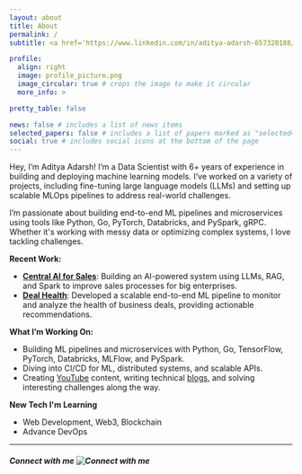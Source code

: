 ```yaml
---
layout: about
title: About
permalink: /
subtitle: <a href='https://www.linkedin.com/in/aditya-adarsh-657320188/'>Full Stack Data Scientist/AI Engineer</a>

profile:
  align: right
  image: profile_picture.png
  image_circular: true # crops the image to make it circular
  more_info: >

pretty_table: false

news: false # includes a list of news items
selected_papers: false # includes a list of papers marked as "selected={true}"
social: true # includes social icons at the bottom of the page
---
```


Hey, I’m Aditya Adarsh! I’m a Data Scientist with 6+ years of experience in building and deploying machine learning models. I’ve worked on a variety of projects, including fine-tuning large language models (LLMs) and setting up scalable MLOps pipelines to address real-world challenges.

I’m passionate about building end-to-end ML pipelines and microservices using tools like Python, Go, PyTorch, Databricks, and PySpark, gRPC. Whether it's working with messy data or optimizing complex systems, I love tackling challenges.

**Recent Work:**

- **[Central AI for Sales](https://www.outreach.io/platform/sales-ai)**: Building an AI-powered system using LLMs, RAG, and Spark to improve sales processes for big enterprises.
- **[Deal Health](<(https://support.outreach.io/hc/en-us/articles/6631854850203-Deal-Health-Overview)>)**: Developed a scalable end-to-end ML pipeline to monitor and analyze the health of business deals, providing actionable recommendations.

**What I’m Working On:**

- Building ML pipelines and microservices with Python, Go, TensorFlow, PyTorch, Databricks, MLFlow, and PySpark.
- Diving into CI/CD for ML, distributed systems, and scalable APIs.
- Creating [YouTube](https://www.youtube.com/@butterfly_learner) content, writing technical [blogs](https://adityaadarsh.hashnode.dev/), and solving interesting challenges along the way.

**New Tech I'm Learning**

- Web Development, Web3, Blockchain
- Advance DevOps

---

<!-- **Connect with me** -->

##### **Connect with me ![Connect with me](https://img.icons8.com/?size=26&id=1H52efUsDX7A&format=png&color=000000)**
<!--
<a href="mailto:adityaadarsh99@gmail.com" style="display: block; margin-bottom: 1px; align: Right; line-height: 0;">
    <img src="https://img.icons8.com/ios-filled/17/000000/mail.png" alt="Email" /> adityaadarsh99@gmail.com
</a>

<a href="https://github.com/adityaadarsh" style="display: block; margin-bottom: 1px; line-height: 0;">
    <img src="https://img.icons8.com/ios-filled/17/000000/github.png" alt="GitHub" /> adityaadarsh
</a>

<a href="https://x.com/b_fly_learner" style="display: block; margin-bottom: 1px; line-height: 0;">
    <img src="https://img.icons8.com/ios-filled/16/000000/x.png" alt="X" /> b_fly_learner
</a>

<a href="https://www.linkedin.com/in/aditya-adarsh-657320188/" style="display: block; margin-bottom: 1px; line-height: 0;">
    <img src="https://img.icons8.com/ios-filled/17/000000/linkedin.png" alt="LinkedIn" /> adityaadarsh
</a>

<a href="https://www.youtube.com/@butterfly_learner" style="display: block; margin-bottom: 1px; line-height: 0;">
    <img src="https://img.icons8.com/?size=17&id=37326&format=png&color=000000" alt="Youtube" /> butterfly_learner
</a>

<a href="https://adityaadarsh.hashnode.dev/" style="display: block; margin-bottom: 1px; line-height: 0;">
    <img src="https://img.icons8.com/?size=17&id=10456&format=png&color=000000" alt="Blogs" /> blogs
</a> -->
